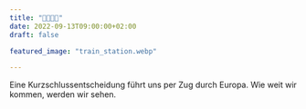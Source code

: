 ```yaml
---
title: "🚂🚃🚃🚃"
date: 2022-09-13T09:00:00+02:00
draft: false

featured_image: "train_station.webp"

---
```


Eine Kurzschlussentscheidung führt uns per Zug durch Europa. Wie weit wir
kommen, werden wir sehen.
